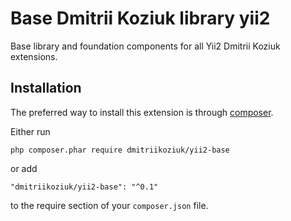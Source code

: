 Base Dmitrii Koziuk library yii2
========================
Base library and foundation components for all Yii2 Dmitrii Koziuk extensions.

Installation
------------

The preferred way to install this extension is through [composer](http://getcomposer.org/download/).

Either run

```
php composer.phar require dmitriikoziuk/yii2-base
```

or add

```
"dmitriikoziuk/yii2-base": "^0.1"
```

to the require section of your `composer.json` file.